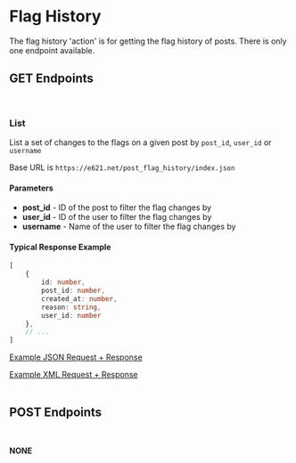 # Flag History

The flag history 'action' is for getting the flag history of posts. There is only one endpoint available.

## GET Endpoints
</br>

### List

List a set of changes to the flags on a given post by `post_id`, `user_id` or `username`

Base URL is `https://e621.net/post_flag_history/index.json`

#### Parameters

- **post_id** - ID of the post to filter the flag changes by
- **user_id** - ID of the user to filter the flag changes by
- **username** - Name of the user to filter the flag changes by

#### Typical Response Example

```typescript
[
    {
        id: number,
        post_id: number,
        created_at: number,
        reason: string,
        user_id: number
    },
    // ...
]
```

[Example JSON Request + Response](https://e621.net/post_flag_history/index.json)

[Example XML Request + Response](https://e621.net/post_flag_history/index.xml)
</br>
</br>

## POST Endpoints
</br>

**NONE**